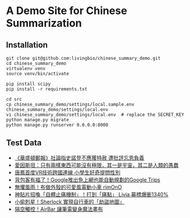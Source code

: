 # A Demo Site for Chinese Summarization

## Installation

```shell-script
git clone git@github.com:livingbio/chinese_summary_demo.git
cd chinese_summary_demo
virtualenv venv
source venv/bin/activate

pip install scipy
pip install -r requirements.txt

cd src
cp chinese_summary_demo/settings/local.sample.env chinese_summary_demo/settings/local.env
vi chinese_summary_demo/settings/local.env  # replace the SECRET_KEY
python manage.py migrate
python manage.py runserver 0.0.0.0:8000
```

## Test Data

* [《華盛頓郵報》社論指史諾登不應獲特赦 遭批評忘恩負義](https://gist.github.com/banyh/7268cc49a350f52546f15fb766945b0a)
* [愛因斯坦：只有兩樣東西可能沒有極限，其一是宇宙，其二是人類的愚蠢](https://gist.github.com/banyh/93e8876ae93063cca65f2684d3e80c9a)
* [唐鳳首度VR技術跨國連線 小學生好奇提問性別](https://gist.github.com/banyh/021d7ddc11b50b7677f7e72c2366bff7)
* [背包客有福了！Google推出免上網也能自動規劃的Google Trips](https://gist.github.com/banyh/8084f163bf8701036ef0156236ed0641)
* [無懼風雨！布做外殼的可愛風電動小車 rimOnO](https://gist.github.com/banyh/cd962fccc55f1c0c0a7714e36556b3e9)
* [神貼片招喚「自體止痛機制」！打到「痛點」 Livia 募標爆衝1340%](https://gist.github.com/banyh/42bd39e316345ea8d2ac269e10d7a149)
* [小偷剋星！Sherlock 實現自行車的「劫盜地圖」](https://gist.github.com/banyh/705774d05f817f020f94ed0676d9436a)
* [隔空觸控！AirBar 讓筆電變身魔法畫布](https://gist.github.com/banyh/395a8bfcedc6024b7b9f4e84aead0cef)
